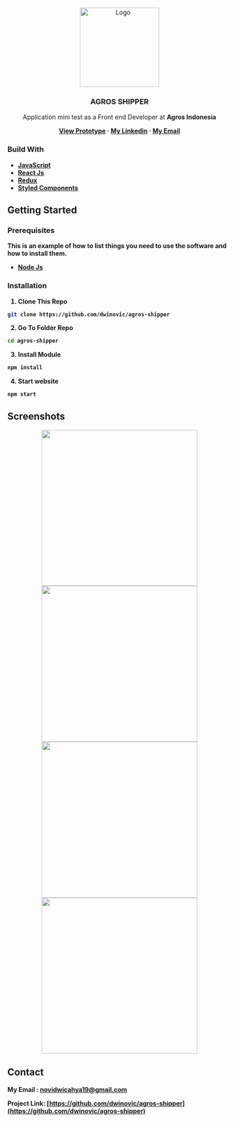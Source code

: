 <!-- PROJECT LOGO -->
<br />
<p align="center">
  <a href="https://github.com/dwinovic/agros-shipper">
    <img src="https://res.cloudinary.com/dnv-images/image/upload/v1632420172/logo-icon_1_uuma2t.png" alt="Logo" width="178" height="178">
  </a>

  <h3 align="center">AGROS SHIPPER</h3>
  <p align="center">Application mini test as a Front end Developer at <b>Agros Indonesia<b></p>
  <p align="center">
    <a href="https://agros-shipper.vercel.app/" target="_blank">View Prototype</a>
    ·
    <a href="https://www.linkedin.com/in/novidwicahya/" target="_blank">My Linkedin</a>
    ·
    <a href="novidwicahya19@gmail.com" target="_blank">My Email</a>
  </p>
</p>

### Build With
* [JavaScript](https://www.javascript.com/)
* [React Js](https://reactjs.org/)
* [Redux](https://redux.js.org/)
* [Styled Components](https://styled-components.com/)

## Getting Started

### Prerequisites

This is an example of how to list things you need to use the software and how to install them.
* [Node Js](https://nodejs.org/en/download/)

### Installation

1. Clone This Repo
```sh
git clone https://github.com/dwinovic/agros-shipper
```
2. Go To Folder Repo
```sh
cd agros-shipper
```
3. Install Module
```sh
npm install
```
4. Start website
```sh
npm start
```

## Screenshots

<div align="center">
    <img width="350" src="https://res.cloudinary.com/dnv-images/image/upload/v1632616593/Agros_01_io2tds.png">   
    <img width="350" src="https://res.cloudinary.com/dnv-images/image/upload/v1632616596/Agros_02_ba5i4n.png">
</div>
<div align="center">
    <img width="350" src="https://res.cloudinary.com/dnv-images/image/upload/v1632616598/Agros_03_zbxq00.png">   
    <img width="350" src="https://res.cloudinary.com/dnv-images/image/upload/v1632616599/Agros_04_ao5cxw.png">
</div>

## Contact
My Email : novidwicahya19@gmail.com

Project Link: [https://github.com/dwinovic/agros-shipper](https://github.com/dwinovic/agros-shipper)
